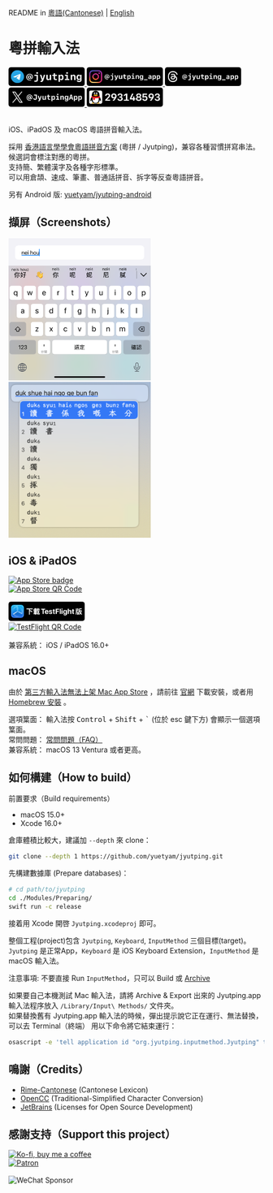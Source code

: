 README in [粵語(Cantonese)](README.md) | [English](README-en.md)

粵拼輸入法
======

<a href="https://t.me/jyutping">
        <img src="images/badge-telegram.png" alt="Telegram" width="150"/>
</a>
<a href="https://www.instagram.com/jyutping_app">
        <img src="images/badge-instagram.png" alt="Instagram" width="150"/>
</a>
<a href="https://www.threads.net/@jyutping_app">
        <img src="images/badge-threads.png" alt="Threads" width="150"/>
</a>
<a href="https://x.com/JyutpingApp">
        <img src="images/badge-twitter.png" alt="X (formerly Twitter)" width="150"/>
</a>
<a href="https://jq.qq.com/?k=4PR17m3t">
        <img src="images/badge-qq.png" alt="QQ" width="150"/>
</a>
<br>
<br>

iOS、iPadOS 及 macOS 粵語拼音輸入法。

採用 [香港語言學學會粵語拼音方案](https://jyutping.org/jyutping) (粵拼 / Jyutping)，兼容各種習慣拼寫串法。  
候選詞會標注對應的粵拼。  
支持簡、繁體漢字及各種字形標準。  
可以用倉頡、速成、筆畫、普通話拼音、拆字等反查粵語拼音。

另有 Android 版: [yuetyam/jyutping-android](https://github.com/yuetyam/jyutping-android)

## 擷屏（Screenshots）
<a href="https://apps.apple.com/hk/app/id1509367629">
        <img src="images/screenshot.png" alt="iPhone screenshots" width="280"/>
</a>
<br>
<a href="https://jyutping.app/mac">
        <img src="images/screenshot-mac.png" alt="macOS screenshots" width="280"/>
</a>

## iOS & iPadOS

<a href="https://apps.apple.com/hk/app/id1509367629">
        <img src="images/badge-app-store-download.svg" alt="App Store badge" width="150"/>
</a>
<br>
<a href="https://apps.apple.com/hk/app/id1509367629">
        <img src="images/qrcode-app-store.png" alt="App Store QR Code" width="150"/>
</a>
<br>
<br>
<a href="https://testflight.apple.com/join/AG1Zkx7G">
        <img src="images/badge-testflight.png" alt="TestFlight badge" width="150"/>
</a>
<br>
<a href="https://testflight.apple.com/join/AG1Zkx7G">
        <img src="images/qrcode-testflight.png" alt="TestFlight QR Code" width="150"/>
</a>
<br>
<br>
兼容系統： iOS / iPadOS 16.0+

## macOS
由於 [第三方輸入法無法上架 Mac App Store](https://developer.apple.com/forums/thread/134115) ，請前往 [官網](https://jyutping.app/mac) 下載安裝，或者用 [Homebrew 安裝](https://jyutping.app/mac/homebrew) 。

選項䈎面： 輸入法按 <kbd>Control</kbd> + <kbd>Shift</kbd> + <kbd>`</kbd> (位於 esc 鍵下方) 會顯示一個選項䈎面。  
常問問題： [常問問題（FAQ）](https://jyutping.app/faq)  
兼容系統： macOS 13 Ventura 或者更高。

## 如何構建（How to build）
前置要求（Build requirements）
- macOS 15.0+
- Xcode 16.0+

倉庫體積比較大，建議加 `--depth` 來 clone：
~~~bash
git clone --depth 1 https://github.com/yuetyam/jyutping.git
~~~
先構建數據庫 (Prepare databases)：
~~~bash
# cd path/to/jyutping
cd ./Modules/Preparing/
swift run -c release
~~~
接着用 Xcode 開啓 `Jyutping.xcodeproj` 即可。

整個工程(project)包含 `Jyutping`, `Keyboard`, `InputMethod` 三個目標(target)。  
`Jyutping` 是正常App，`Keyboard` 是 iOS Keyboard Extension，`InputMethod` 是 macOS 輸入法。

注意事項: 不要直接 Run `InputMethod`，只可以 Build 或 [Archive](https://developer.apple.com/documentation/xcode/distributing-your-app-for-beta-testing-and-releases#Create-an-archive-of-your-app)

如果要自己本機測試 Mac 輸入法，請將 Archive & Export 出來的 Jyutping.app 輸入法程序放入 `/Library/Input\ Methods/` 文件夾。  
如果替換舊有 Jyutping.app 輸入法的時候，彈出提示說它正在運行、無法替換，可以去 Terminal（終端） 用以下命令將它結束運行：
~~~bash
osascript -e 'tell application id "org.jyutping.inputmethod.Jyutping" to quit'
~~~

## 鳴謝（Credits）
- [Rime-Cantonese](https://github.com/rime/rime-cantonese) (Cantonese Lexicon)
- [OpenCC](https://github.com/BYVoid/OpenCC) (Traditional-Simplified Character Conversion)
- [JetBrains](https://www.jetbrains.com/) (Licenses for Open Source Development)

## 感謝支持（Support this project）
<a href="https://ko-fi.com/zheung">
        <img src="images/buy-me-a-coffee.png" alt="Ko-fi, buy me a coffee" width="180"/>
</a>
<br>
<a href="https://patreon.com/bingzheung">
        <img src="images/become-a-patron.png" alt="Patron" width="180"/>
</a>
<br>
<br>
<img src="images/sponsor.jpg" alt="WeChat Sponsor" width="180"/>
